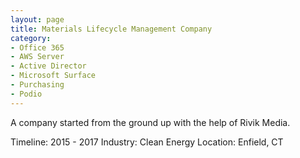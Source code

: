 ```yaml
---
layout: page
title: Materials Lifecycle Management Company
category: 
- Office 365 
- AWS Server
- Active Director
- Microsoft Surface
- Purchasing
- Podio 
---
```


A company started from the ground up with the help of Rivik Media. 

Timeline: 2015 - 2017
Industry: Clean Energy
Location: Enfield, CT